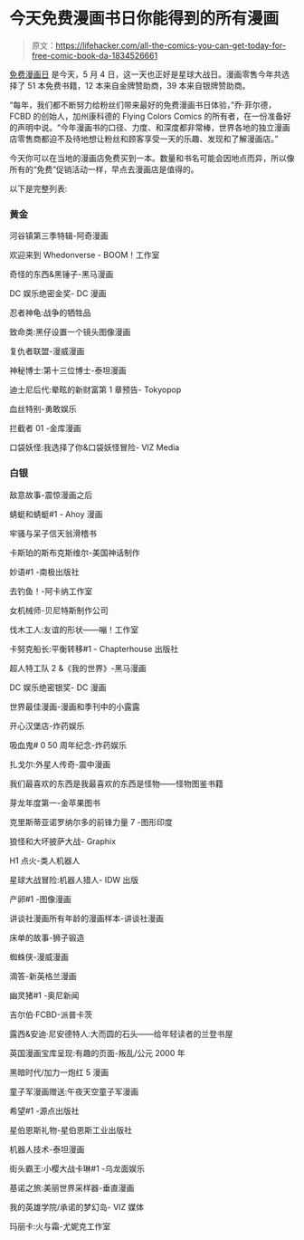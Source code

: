 # 今天免费漫画书日你能得到的所有漫画

> 原文：<https://lifehacker.com/all-the-comics-you-can-get-today-for-free-comic-book-da-1834526661>

[免费漫画日](https://www.freecomicbookday.com/Article/222154-Free-Comic-Book-Day-2019-Full-List-of-Comic-Books-Announced) 是今天，5 月 4 日，这一天也正好是星球大战日。漫画零售今年共选择了 51 本免费书籍，12 本来自金牌赞助商，39 本来自银牌赞助商。



“每年，我们都不断努力给粉丝们带来最好的免费漫画书日体验，”乔·菲尔德，FCBD 的创始人，加州康科德的 Flying Colors Comics 的所有者，在一份准备好的声明中说。“今年漫画书的口径、力度、和深度都非常棒，世界各地的独立漫画店零售商都迫不及待地想让粉丝和顾客享受一天的乐趣、发现和了解漫画店。”

今天你可以在当地的漫画店免费买到一本。数量和书名可能会因地点而异，所以像所有的“免费”促销活动一样，早点去漫画店是值得的。

以下是完整列表:

### **黄金**

河谷镇第三季特辑-阿奇漫画

欢迎来到 Whedonverse - BOOM！工作室

奇怪的东西&黑锤子-黑马漫画

DC 娱乐绝密金奖- DC 漫画

忍者神龟:战争的牺牲品

致命类:黑仔设置一个镜头图像漫画

复仇者联盟-漫威漫画

神秘博士:第十三位博士-泰坦漫画

迪士尼后代:晕眩的新财富第 1 章预告- Tokyopop

血丝特别-勇敢娱乐

拦截者 01 -金库漫画

口袋妖怪:我选择了你&口袋妖怪冒险- VIZ Media

### **白银**

敌意故事-震惊漫画之后

蜻蜓和蜻蜓#1 - Ahoy 漫画

牢骚与呆子信天翁滑稽书

卡斯珀的斯布克斯维尔-美国神话制作

妙语#1 -南极出版社

去钓鱼！-阿卡纳工作室

女机械师-贝尼特斯制作公司

伐木工人:友谊的形状——嘣！工作室

卡努克船长:平衡转移#1 - Chapterhouse 出版社

超人特工队 2 &《我的世界》-黑马漫画

DC 娱乐绝密银奖- DC 漫画

世界最佳漫画-漫画和季刊中的小露露

开心汉堡店-炸药娱乐

吸血鬼# 0 50 周年纪念-炸药娱乐

扎戈尔:外星人传奇-震中漫画

我们最喜欢的东西是我最喜欢的东西是怪物——怪物图鉴书籍

芽龙年度第一-金苹果图书

克里斯蒂亚诺罗纳尔多的前锋力量 7 -图形印度

狼怪和大坏披萨大战- Graphix

H1 点火-类人机器人

星球大战冒险:机器人猎人- IDW 出版

产卵#1 -图像漫画

讲谈社漫画所有年龄的漫画样本-讲谈社漫画

床单的故事-狮子锻造

蜘蛛侠-漫威漫画

滴答-新英格兰漫画

幽灵猪#1 -奥尼新闻

吉尔伯·FCBD-派普卡茨

露西&安迪·尼安德特人:大而圆的石头——给年轻读者的兰登书屋

英国漫画宝库呈现:有趣的页面-叛乱/公元 2000 年

黑暗时代/加力一炮红 5 漫画

童子军漫画赠送:午夜天空童子军漫画

希望#1 -源点出版社

星伯恩斯礼物-星伯恩斯工业出版社

机器人技术-泰坦漫画

街头霸王:小樱大战卡琳#1 -乌龙面娱乐

基诺之旅:美丽世界采样器-垂直漫画

我的英雄学院/承诺的梦幻岛- VIZ 媒体

玛丽卡:火与霜-尤妮克工作室